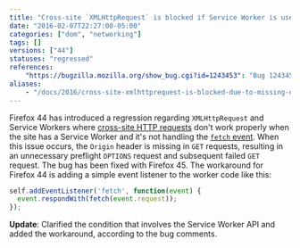 ```yaml
---
title: "Cross-site `XMLHttpRequest` is blocked if Service Worker is used without `fetch` event handler"
date: "2016-02-07T22:27:00-05:00"
categories: ["dom", "networking"]
tags: []
versions: ["44"]
statuses: "regressed"
references:
    "https://bugzilla.mozilla.org/show_bug.cgi?id=1243453": "Bug 1243453 - Missing Origin header in Cross Origin Request resulting in Cross-Origin Request Blocked"
aliases:
    - "/docs/2016/cross-site-xmlhttprequest-is-blocked-due-to-missing-origin-header/"
---
```

Firefox 44 has introduced a regression regarding `XMLHttpRequest` and Service Workers where [cross-site HTTP requests](https://developer.mozilla.org/en-US/docs/Web/HTTP/Access_control_CORS) don't work properly when the site has a Service Worker and it's not handling the [`fetch` event](https://developer.mozilla.org/en-US/docs/Web/API/FetchEvent). When this issue occurs, the `Origin` header is missing in `GET` requests, resulting in an unnecessary preflight `OPTIONS` request and subsequent failed `GET` request. The bug has been fixed with Firefox 45. The workaround for Firefox 44 is adding a simple event listener to the worker code like this:

```js
self.addEventListener('fetch', function(event) {
  event.respondWith(fetch(event.request));
});
```

**Update**: Clarified the condition that involves the Service Worker API and added the workaround, according to the bug comments.
